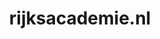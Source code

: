 ---
layout: post
title: "rijksacademie.nl"
internal_url: "/dutchgov/rijksacademie.nl.html"
subdomains_count: 14
all_subdomains_count: 20
urls_count: 9
ssl_rank: 0
http_rank: 47.222222222222
url_link: /data/rijksacademie.nl/urls.txt
all_subdomains_link: /data/rijksacademie.nl/all_subdomains.txt
subdomains_link: /data/rijksacademie.nl/subdomains.txt
categories: dutchgov
---
